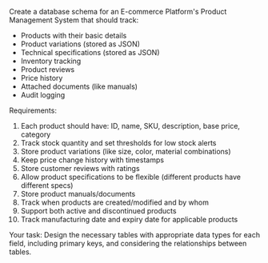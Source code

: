 Create a database schema for an E-commerce Platform's Product Management System that should track:

- Products with their basic details
- Product variations (stored as JSON)
- Technical specifications (stored as JSON)
- Inventory tracking
- Product reviews
- Price history
- Attached documents (like manuals)
- Audit logging

Requirements:

1. Each product should have: ID, name, SKU, description, base price, category
2. Track stock quantity and set thresholds for low stock alerts
3. Store product variations (like size, color, material combinations)
4. Keep price change history with timestamps
5. Store customer reviews with ratings
6. Allow product specifications to be flexible (different products have different specs)
7. Store product manuals/documents
8. Track when products are created/modified and by whom
9. Support both active and discontinued products
10. Track manufacturing date and expiry date for applicable products

Your task: Design the necessary tables with appropriate data types for each field, including primary keys, and considering the relationships between tables.
